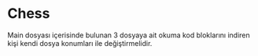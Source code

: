# Chess

Main dosyası içerisinde bulunan 3 dosyaya ait okuma kod bloklarını indiren kişi kendi dosya konumları ile değiştirmelidir.
